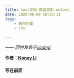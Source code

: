 ```yaml
---
title: sass文档-数据类型-colors
date: 2020-06-09 10:56:11
tags:
	- 日积月累
	- css

---
```


[Noney Li]: https://github.com/noney/ "noneyli"

*—— 同时发表于[coding](http://0kv30q.coding-pages.com/)*

__作者：[Noney Li]__

#### 写在前面

